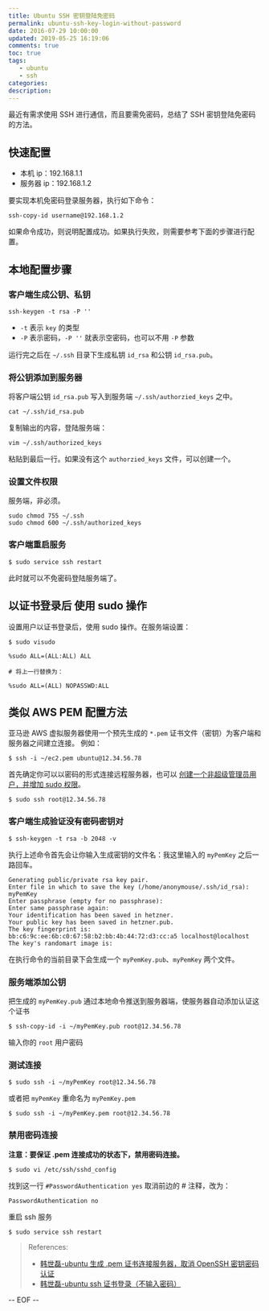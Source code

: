 ```yaml
---
title: Ubuntu SSH 密钥登陆免密码
permalink: ubuntu-ssh-key-login-without-password
date: 2016-07-29 10:00:00
updated: 2019-05-25 16:19:06
comments: true
toc: true
tags:
   - ubuntu
   - ssh
categories:
description:
---
```


最近有需求使用 SSH 进行通信，而且要需免密码，总结了 SSH 密钥登陆免密码的方法。

## 快速配置

- 本机 ip：192.168.1.1
- 服务器 ip：192.168.1.2

要实现本机免密码登录服务器，执行如下命令：

```
ssh-copy-id username@192.168.1.2
```

如果命令成功，则说明配置成功。如果执行失败，则需要参考下面的步骤进行配置。

<!-- more -->

## 本地配置步骤

### 客户端生成公钥、私钥

```
ssh-keygen -t rsa -P ''
```

- `-t` 表示 `key` 的类型
- `-P` 表示密码，`-P ''` 就表示空密码，也可以不用 `-P` 参数

运行完之后在 `~/.ssh` 目录下生成私钥 `id_rsa` 和公钥 `id_rsa.pub`。

### 将公钥添加到服务器

将客户端公钥 `id_rsa.pub` 写入到服务端 `~/.ssh/authorzied_keys` 之中。

```
cat ~/.ssh/id_rsa.pub
```

复制输出的内容，登陆服务端：

```
vim ~/.ssh/authorized_keys
```

粘贴到最后一行。如果没有这个 `authorzied_keys` 文件，可以创建一个。

### 设置文件权限

服务端，非必须。

```
sudo chmod 755 ~/.ssh
sudo chmod 600 ~/.ssh/authorized_keys
```

### 客户端重启服务

```
$ sudo service ssh restart
```

此时就可以不免密码登陆服务端了。

## 以证书登录后 使用 sudo 操作

设置用户以证书登录后，使用 sudo 操作。在服务端设置：

```
$ sudo visudo
```

```
%sudo ALL=(ALL:ALL) ALL

# 将上一行替换为：

%sudo ALL=(ALL) NOPASSWD:ALL
```

## 类似 AWS PEM 配置方法

亚马逊 AWS 虚拟服务器使用一个预先生成的 `*.pem` 证书文件（密钥）为客户端和服务器之间建立连接。 例如：

```
$ ssh -i ~/ec2.pem ubuntu@12.34.56.78
```

首先确定你可以以密码的形式连接远程服务器，也可以 [创建一个非超级管理员用户，并增加 sudo 权限](http://blog.csdn.net/hanshileiai/article/details/51141854)。

```
$ sudo ssh root@12.34.56.78
```

### 客户端生成验证没有密码密钥对

```
$ ssh-keygen -t rsa -b 2048 -v
```

执行上述命令首先会让你输入生成密钥的文件名：我这里输入的 `myPemKey` 之后一路回车。

```
Generating public/private rsa key pair.
Enter file in which to save the key (/home/anonymouse/.ssh/id_rsa): myPemKey
Enter passphrase (empty for no passphrase):
Enter same passphrase again:
Your identification has been saved in hetzner.
Your public key has been saved in hetzner.pub.
The key fingerprint is:
bb:c6:9c:ee:6b:c0:67:58:b2:bb:4b:44:72:d3:cc:a5 localhost@localhost
The key's randomart image is:
```

在执行命令的当前目录下会生成一个 `myPemKey.pub`、`myPemKey` 两个文件。

### 服务端添加公钥

把生成的 `myPemKey.pub` 通过本地命令推送到服务器端，使服务器自动添加认证这个证书

```
$ ssh-copy-id -i ~/myPemKey.pub root@12.34.56.78
```

输入你的 `root` 用户密码

### 测试连接

```
$ sudo ssh -i ~/myPemKey root@12.34.56.78
```

或者把 `myPemKey` 重命名为 `myPemKey.pem`

```
$ sudo ssh -i ~/myPemKey.pem root@12.34.56.78
```

### 禁用密码连接

**注意：要保证 .pem 连接成功的状态下，禁用密码连接。**

```
$ sudo vi /etc/ssh/sshd_config
```

找到这一行 `#PasswordAuthentication yes` 取消前边的 # 注释，改为：

```
PasswordAuthentication no
```

重启 ssh 服务

```
$ sudo service ssh restart
```

> References:
>
> - [韩世磊-ubuntu 生成 .pem 证书连接服务器，取消 OpenSSH 密钥密码认证](http://blog.csdn.net/hanshileiai/article/details/51141638)
> - [韩世磊-ubuntu ssh 证书登录（不输入密码）](http://blog.csdn.net/hanshileiai/article/details/50381467)

-- EOF --
